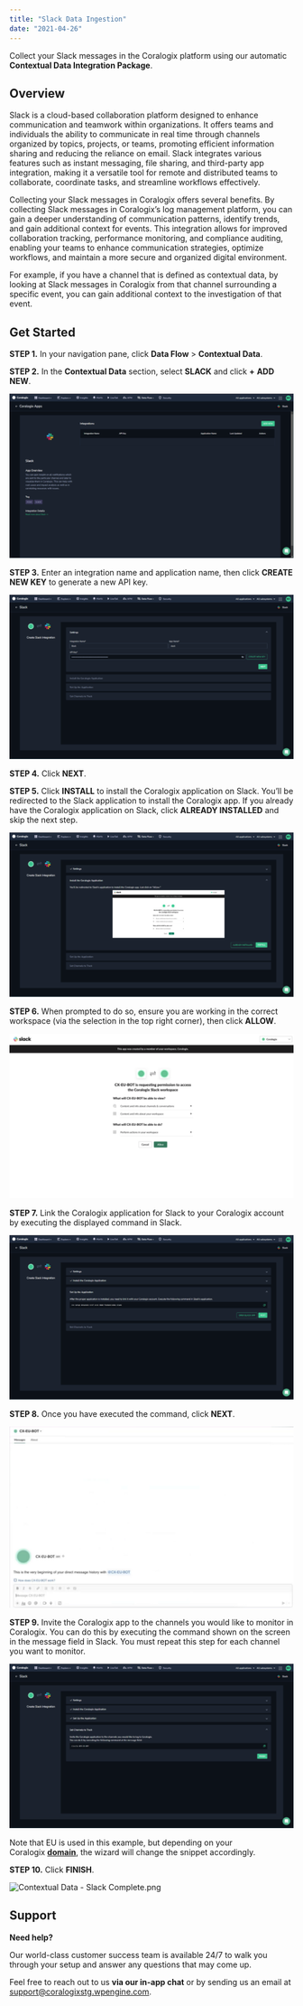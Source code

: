 ```yaml
---
title: "Slack Data Ingestion"
date: "2021-04-26"
---
```


Collect your Slack messages in the Coralogix platform using our automatic **Contextual Data Integration Package**.

## Overview

Slack is a cloud-based collaboration platform designed to enhance communication and teamwork within organizations. It offers teams and individuals the ability to communicate in real time through channels organized by topics, projects, or teams, promoting efficient information sharing and reducing the reliance on email. Slack integrates various features such as instant messaging, file sharing, and third-party app integration, making it a versatile tool for remote and distributed teams to collaborate, coordinate tasks, and streamline workflows effectively.

Collecting your Slack messages in Coralogix offers several benefits. By collecting Slack messages in Coralogix’s log management platform, you can gain a deeper understanding of communication patterns, identify trends, and gain additional context for events. This integration allows for improved collaboration tracking, performance monitoring, and compliance auditing, enabling your teams to enhance communication strategies, optimize workflows, and maintain a more secure and organized digital environment.

For example, if you have a channel that is defined as contextual data, by looking at Slack messages in Coralogix from that channel surrounding a specific event, you can gain additional context to the investigation of that event.

## Get Started

**STEP 1.** In your navigation pane, click **Data Flow** > **Contextual Data**.

**STEP 2.** In the **Contextual Data** section, select **SLACK** and click **+** **ADD NEW**.

![](images/Contextual-Data-Slack-Overview-1024x591.png)

**STEP 3.** Enter an integration name and application name, then click **CREATE NEW KEY** to generate a new API key.

![](images/Contextual-Data-Slack-Integration-Details-1024x591.png)

**STEP 4.** Click **NEXT**.

**STEP 5.** Click **INSTALL** to install the Coralogix application on Slack. You’ll be redirected to the Slack application to install the Coralogix app. If you already have the Coralogix application on Slack, click **ALREADY INSTALLED** and skip the next step.

![](images/Contextual-Data-Slack-Install-Coralogix-Application-1024x591.png)

**STEP 6.** When prompted to do so, ensure you are working in the correct workspace (via the selection in the top right corner), then click **ALLOW**.

![](images/image-1024x594.png)

**STEP 7.** Link the Coralogix application for Slack to your Coralogix account by executing the displayed command in Slack.

![](images/Contextual-Data-Slack-Setup-the-Application-1024x591.png)

**STEP 8.** Once you have executed the command, click **NEXT**.

![](images/image-1-1024x652.png)

**STEP 9.** Invite the Coralogix app to the channels you would like to monitor in Coralogix. You can do this by executing the command shown on the screen in the message field in Slack. You must repeat this step for each channel you want to monitor.

![](images/Contextual-Data-Slack-Select-Channels-to-Track-1024x591.png)

Note that EU is used in this example, but depending on your Coralogix **[domain](https://coralogixstg.wpengine.com/docs/coralogix-domain/)**, the wizard will change the snippet accordingly.

**STEP 10.** Click **FINISH**.

![Contextual Data - Slack Complete.png](images/Contextual_Data_-_Slack_Complete.png)

## Support

**Need help?**

Our world-class customer success team is available 24/7 to walk you through your setup and answer any questions that may come up.

Feel free to reach out to us **via our in-app chat** or by sending us an email at [support@coralogixstg.wpengine.com](mailto:support@coralogixstg.wpengine.com).
